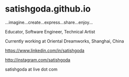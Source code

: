 satishgoda.github.io
====================

...imagine...create...express...share...enjoy...

Educator, Software Engineer, Technical Artist

Currently working at Oriental Dreamworks, Shanghai, China

https://www.linkedin.com/in/satishgoda

http://instagram.com/satishgoda

satishgoda at live dot com